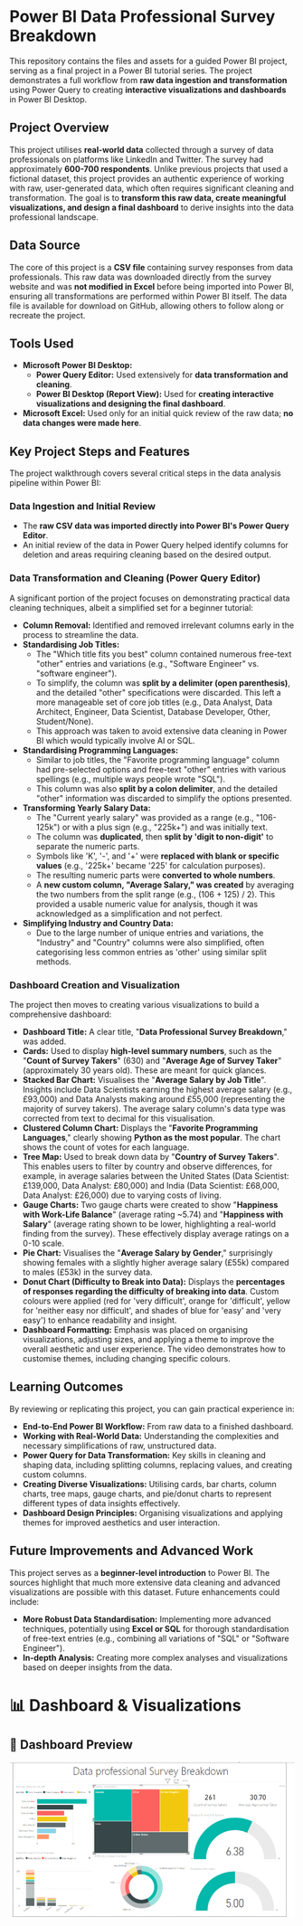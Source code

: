 
# Power BI Data Professional Survey Breakdown

This repository contains the files and assets for a guided Power BI project, serving as a final project in a Power BI tutorial series. The project demonstrates a full workflow from **raw data ingestion and transformation** using Power Query to creating **interactive visualizations and dashboards** in Power BI Desktop.

## Project Overview

This project utilises **real-world data** collected through a survey of data professionals on platforms like LinkedIn and Twitter. The survey had approximately **600-700 respondents**. Unlike previous projects that used a fictional dataset, this project provides an authentic experience of working with raw, user-generated data, which often requires significant cleaning and transformation. The goal is to **transform this raw data, create meaningful visualizations, and design a final dashboard** to derive insights into the data professional landscape.

## Data Source

The core of this project is a **CSV file** containing survey responses from data professionals. This raw data was downloaded directly from the survey website and was **not modified in Excel** before being imported into Power BI, ensuring all transformations are performed within Power BI itself. The data file is available for download on GitHub, allowing others to follow along or recreate the project.

## Tools Used

*   **Microsoft Power BI Desktop:**
    *   **Power Query Editor:** Used extensively for **data transformation and cleaning**.
    *   **Power BI Desktop (Report View):** Used for **creating interactive visualizations and designing the final dashboard**.
*   **Microsoft Excel:** Used only for an initial quick review of the raw data; **no data changes were made here**.

## Key Project Steps and Features

The project walkthrough covers several critical steps in the data analysis pipeline within Power BI:

### Data Ingestion and Initial Review

*   The **raw CSV data was imported directly into Power BI's Power Query Editor**.
*   An initial review of the data in Power Query helped identify columns for deletion and areas requiring cleaning based on the desired output.

### Data Transformation and Cleaning (Power Query Editor)

A significant portion of the project focuses on demonstrating practical data cleaning techniques, albeit a simplified set for a beginner tutorial:

*   **Column Removal:** Identified and removed irrelevant columns early in the process to streamline the data.
*   **Standardising Job Titles:**
    *   The "Which title fits you best" column contained numerous free-text "other" entries and variations (e.g., "Software Engineer" vs. "software engineer").
    *   To simplify, the column was **split by a delimiter (open parenthesis)**, and the detailed "other" specifications were discarded. This left a more manageable set of core job titles (e.g., Data Analyst, Data Architect, Engineer, Data Scientist, Database Developer, Other, Student/None).
    *   This approach was taken to avoid extensive data cleaning in Power BI which would typically involve AI or SQL.
*   **Standardising Programming Languages:**
    *   Similar to job titles, the "Favorite programming language" column had pre-selected options and free-text "other" entries with various spellings (e.g., multiple ways people wrote "SQL").
    *   This column was also **split by a colon delimiter**, and the detailed "other" information was discarded to simplify the options presented.
*   **Transforming Yearly Salary Data:**
    *   The "Current yearly salary" was provided as a range (e.g., "106-125k") or with a plus sign (e.g., "225k+") and was initially text.
    *   The column was **duplicated**, then **split by 'digit to non-digit'** to separate the numeric parts.
    *   Symbols like 'K', '-', and '+' were **replaced with blank or specific values** (e.g., '225k+' became '225' for calculation purposes).
    *   The resulting numeric parts were **converted to whole numbers**.
    *   A **new custom column, "Average Salary," was created** by averaging the two numbers from the split range (e.g., (106 + 125) / 2). This provided a usable numeric value for analysis, though it was acknowledged as a simplification and not perfect.
*   **Simplifying Industry and Country Data:**
    *   Due to the large number of unique entries and variations, the "Industry" and "Country" columns were also simplified, often categorising less common entries as 'other' using similar split methods.

### Dashboard Creation and Visualization

The project then moves to creating various visualizations to build a comprehensive dashboard:

*   **Dashboard Title:** A clear title, "**Data Professional Survey Breakdown**," was added.
*   **Cards:** Used to display **high-level summary numbers**, such as the "**Count of Survey Takers**" (630) and "**Average Age of Survey Taker**" (approximately 30 years old). These are meant for quick glances.
*   **Stacked Bar Chart:** Visualises the "**Average Salary by Job Title**". Insights include Data Scientists earning the highest average salary (e.g., £93,000) and Data Analysts making around £55,000 (representing the majority of survey takers). The average salary column's data type was corrected from text to decimal for this visualisation.
*   **Clustered Column Chart:** Displays the "**Favorite Programming Languages**," clearly showing **Python as the most popular**. The chart shows the count of votes for each language.
*   **Tree Map:** Used to break down data by "**Country of Survey Takers**". This enables users to filter by country and observe differences, for example, in average salaries between the United States (Data Scientist: £139,000, Data Analyst: £80,000) and India (Data Scientist: £68,000, Data Analyst: £26,000) due to varying costs of living.
*   **Gauge Charts:** Two gauge charts were created to show "**Happiness with Work-Life Balance**" (average rating ~5.74) and "**Happiness with Salary**" (average rating shown to be lower, highlighting a real-world finding from the survey). These effectively display average ratings on a 0-10 scale.
*   **Pie Chart:** Visualises the "**Average Salary by Gender**," surprisingly showing females with a slightly higher average salary (£55k) compared to males (£53k) in the survey data.
*   **Donut Chart (Difficulty to Break into Data):** Displays the **percentages of responses regarding the difficulty of breaking into data**. Custom colours were applied (red for 'very difficult', orange for 'difficult', yellow for 'neither easy nor difficult', and shades of blue for 'easy' and 'very easy') to enhance readability and insight.
*   **Dashboard Formatting:** Emphasis was placed on organising visualizations, adjusting sizes, and applying a theme to improve the overall aesthetic and user experience. The video demonstrates how to customise themes, including changing specific colours.

## Learning Outcomes

By reviewing or replicating this project, you can gain practical experience in:

*   **End-to-End Power BI Workflow:** From raw data to a finished dashboard.
*   **Working with Real-World Data:** Understanding the complexities and necessary simplifications of raw, unstructured data.
*   **Power Query for Data Transformation:** Key skills in cleaning and shaping data, including splitting columns, replacing values, and creating custom columns.
*   **Creating Diverse Visualizations:** Utilising cards, bar charts, column charts, tree maps, gauge charts, and pie/donut charts to represent different types of data insights effectively.
*   **Dashboard Design Principles:** Organising visualizations and applying themes for improved aesthetics and user interaction.

## Future Improvements and Advanced Work

This project serves as a **beginner-level introduction** to Power BI. The sources highlight that much more extensive data cleaning and advanced visualizations are possible with this dataset. Future enhancements could include:

*   **More Robust Data Standardisation:** Implementing more advanced techniques, potentially using **Excel or SQL** for thorough standardisation of free-text entries (e.g., combining all variations of "SQL" or "Software Engineer").
*   **In-depth Analysis:** Creating more complex analyses and visualizations based on deeper insights from the data.
# 📊 Dashboard & Visualizations

## 📸 Dashboard Preview

![Dashboard Screenshot](https://github.com/Simha-444/powerbi/blob/b211898abe877704dcffe677c658bc9ff5a370c1/final%20Dashboard.png)

